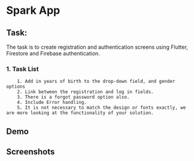 # Spark App

## Task:

The task is to create registration and authentication screens using Flutter, Firestore and Firebase authentication.
### 1. Task List

        1. Add in years of birth to the drop-down field, and gender options
        2. Link between the registration and log in fields.
        3. There is a forgot password option also.
        4. Include Error handling.
        5. It is not necessary to match the design or fonts exactly, we are more looking at the functionality of your solution.

## Demo



## Screenshots



